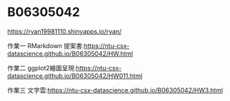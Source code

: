 # B06305042
https://ryan19981110.shinyapps.io/ryan/

作業一 RMarkdown 提案書:https://ntu-csx-datascience.github.io/B06305042/HW.html

作業二 ggplot2繪圖呈現:https://ntu-csx-datascience.github.io/B06305042/HW011.html

作業三 文字雲:https://ntu-csx-datascience.github.io/B06305042/HW3.html
